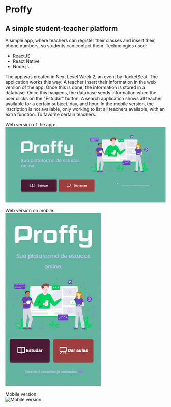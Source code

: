 # Proffy
## A simple student-teacher platform
 A simple app, where teachers can register their classes and insert their phone numbers, so students can contact them. Technologies used:

- ReactJS
- React Native
- Node.js

The app was created in Next Level Week 2, an event by RocketSeat.
The application works this way: A teacher insert their information in the web version of the app. Once this is done, the information is stored in a database. Once this happens, the database sends information when the user clicks on the "Estudar" button. A search application shows all teacher available for a certain subject, day, and hour. In the mobile version, the inscription is not available, only working to list all teachers available, with an extra function: To favorite certain teachers.

Web version of the app:<br />
![Web app](demo/NLW2-W.gif)

Web version on mobile:<br />
<img src="demo/NLW2-WM.gif" alt="Mobile web version" width="300"/>

Mobile version:<br />
<img src="demo/NLW2-M.gif" alt="Mobile version" width="300"/>